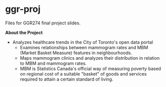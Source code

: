 # ggr-proj
Files for GGR274 final project slides.

**About the Project**
* Analyzes healthcare trends in the City of Toronto's open data portal
  * Examines relationships between mammogram rates and MBM (Market Basket Measure) features in neighbourhoods.
  * Maps mammogram clinics and analyzes their distribution in relation to MBM and mammogram rates.
  * MBM is Statistics Canada's official way of measuring poverty based on regional cost of a suitable "basket" of goods and services required to attain a certain standard of living.
